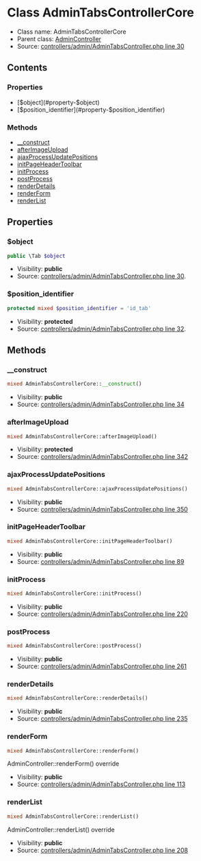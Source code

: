 Class AdminTabsControllerCore
=====================





* Class name: AdminTabsControllerCore
* Parent class: [AdminController](class.AdminControllerCore.md)
* Source: [controllers/admin/AdminTabsController.php line 30](https://github.com/PrestaShop/PrestaShop/blob/1.6.1.0/controllers/admin/AdminTabsController.php#L30)


Contents
--------


### Properties

* [$object](#property-$object)
* [$position_identifier](#property-$position_identifier)

### Methods

* [__construct](#method-__construct)
* [afterImageUpload](#method-afterImageUpload)
* [ajaxProcessUpdatePositions](#method-ajaxProcessUpdatePositions)
* [initPageHeaderToolbar](#method-initPageHeaderToolbar)
* [initProcess](#method-initProcess)
* [postProcess](#method-postProcess)
* [renderDetails](#method-renderDetails)
* [renderForm](#method-renderForm)
* [renderList](#method-renderList)




Properties
----------


### <a name="property-$object"></a>$object

```php
public \Tab $object
```





* Visibility: **public**
* Source: [controllers/admin/AdminTabsController.php line 30](https://github.com/PrestaShop/PrestaShop/blob/1.6.1.0/controllers/admin/AdminTabsController.php#L30).


### <a name="property-$position_identifier"></a>$position_identifier

```php
protected mixed $position_identifier = 'id_tab'
```





* Visibility: **protected**
* Source: [controllers/admin/AdminTabsController.php line 32](https://github.com/PrestaShop/PrestaShop/blob/1.6.1.0/controllers/admin/AdminTabsController.php#L32).


Methods
-------


### <a name="method-__construct"></a>__construct

```php
mixed AdminTabsControllerCore::__construct()
```





* Visibility: **public**
* Source: [controllers/admin/AdminTabsController.php line 34](https://github.com/PrestaShop/PrestaShop/blob/1.6.1.0/controllers/admin/AdminTabsController.php#L34)




### <a name="method-afterImageUpload"></a>afterImageUpload

```php
mixed AdminTabsControllerCore::afterImageUpload()
```





* Visibility: **protected**
* Source: [controllers/admin/AdminTabsController.php line 342](https://github.com/PrestaShop/PrestaShop/blob/1.6.1.0/controllers/admin/AdminTabsController.php#L342)




### <a name="method-ajaxProcessUpdatePositions"></a>ajaxProcessUpdatePositions

```php
mixed AdminTabsControllerCore::ajaxProcessUpdatePositions()
```





* Visibility: **public**
* Source: [controllers/admin/AdminTabsController.php line 350](https://github.com/PrestaShop/PrestaShop/blob/1.6.1.0/controllers/admin/AdminTabsController.php#L350)




### <a name="method-initPageHeaderToolbar"></a>initPageHeaderToolbar

```php
mixed AdminTabsControllerCore::initPageHeaderToolbar()
```





* Visibility: **public**
* Source: [controllers/admin/AdminTabsController.php line 89](https://github.com/PrestaShop/PrestaShop/blob/1.6.1.0/controllers/admin/AdminTabsController.php#L89)




### <a name="method-initProcess"></a>initProcess

```php
mixed AdminTabsControllerCore::initProcess()
```





* Visibility: **public**
* Source: [controllers/admin/AdminTabsController.php line 220](https://github.com/PrestaShop/PrestaShop/blob/1.6.1.0/controllers/admin/AdminTabsController.php#L220)




### <a name="method-postProcess"></a>postProcess

```php
mixed AdminTabsControllerCore::postProcess()
```





* Visibility: **public**
* Source: [controllers/admin/AdminTabsController.php line 261](https://github.com/PrestaShop/PrestaShop/blob/1.6.1.0/controllers/admin/AdminTabsController.php#L261)




### <a name="method-renderDetails"></a>renderDetails

```php
mixed AdminTabsControllerCore::renderDetails()
```





* Visibility: **public**
* Source: [controllers/admin/AdminTabsController.php line 235](https://github.com/PrestaShop/PrestaShop/blob/1.6.1.0/controllers/admin/AdminTabsController.php#L235)




### <a name="method-renderForm"></a>renderForm

```php
mixed AdminTabsControllerCore::renderForm()
```

AdminController::renderForm() override



* Visibility: **public**
* Source: [controllers/admin/AdminTabsController.php line 113](https://github.com/PrestaShop/PrestaShop/blob/1.6.1.0/controllers/admin/AdminTabsController.php#L113)




### <a name="method-renderList"></a>renderList

```php
mixed AdminTabsControllerCore::renderList()
```

AdminController::renderList() override



* Visibility: **public**
* Source: [controllers/admin/AdminTabsController.php line 208](https://github.com/PrestaShop/PrestaShop/blob/1.6.1.0/controllers/admin/AdminTabsController.php#L208)



